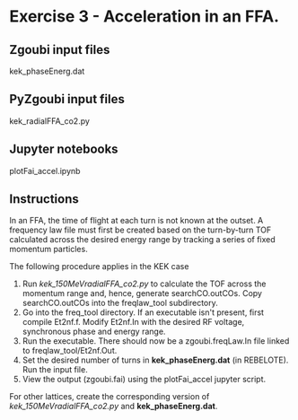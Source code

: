 # Exercise 3 - Acceleration in an FFA.

## Zgoubi input files

kek_phaseEnerg.dat

## PyZgoubi input files

kek_radialFFA_co2.py

## Jupyter notebooks

plotFai_accel.ipynb

## Instructions

In an FFA, the time of flight at each turn is not known at the outset. A frequency law file must first be created based on the turn-by-turn TOF calculated across
the desired energy range by tracking a series of fixed momentum particles.

The following procedure applies in the KEK case

1. Run *kek_150MeVradialFFA_co2.py* to calculate the TOF across the momentum range and, hence, generate searchCO.outCOs. Copy searchCO.outCOs into the freqlaw_tool subdirectory.
2. Go into the freq_tool directory. If an executable isn't present, first compile Et2nf.f. Modify Et2nf.In with the desired RF voltage, synchronous phase and energy range.
3. Run the executable. There should now be a zgoubi.freqLaw.In file linked to freqlaw_tool/Et2nf.Out.
3. Set the desired number of turns in **kek_phaseEnerg.dat** (in REBELOTE). Run the input file.
4. View the output (zgoubi.fai) using the plotFai_accel jupyter script.

For other lattices, create the corresponding version of *kek_150MeVradialFFA_co2.py* and **kek_phaseEnerg.dat**.
